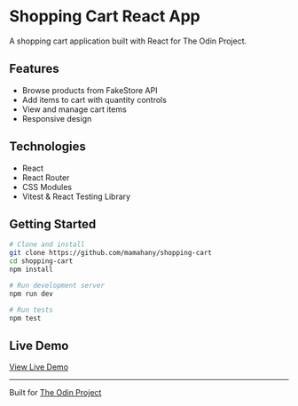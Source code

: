 # Shopping Cart React App

A shopping cart application built with React for The Odin Project.

## Features

- Browse products from FakeStore API
- Add items to cart with quantity controls
- View and manage cart items
- Responsive design

## Technologies

- React
- React Router
- CSS Modules
- Vitest & React Testing Library

## Getting Started

```bash
# Clone and install
git clone https://github.com/mamahany/shopping-cart
cd shopping-cart
npm install

# Run development server
npm run dev

# Run tests
npm test
```

## Live Demo

[View Live Demo](https://mamahany-shoppingcart.netlify.app/)

---

Built for [The Odin Project](https://www.theodinproject.com/)
